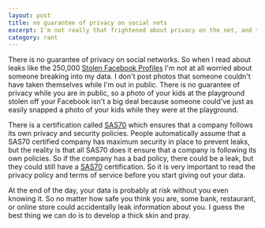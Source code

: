 ```yaml
---
layout: post
title: no guarantee of privacy on social nets
excerpt: I'm not really that frightened about privacy on the net, and this is why.
category: rant
---
```

There is no guarantee of privacy on social networks.  So when I read about leaks like the 250,000 [Stolen Facebook Profiles][] I'm not at all worried about someone breaking into my data.  I don't post photos that someone couldn't have taken themselves while I'm out in public.  There is no guarantee of privacy while you are in public, so a photo of your kids at the playground stolen off your Facebook isn't a big deal because someone could've just as easily snapped a photo of your kids while they were at the playground.

There is a certification called [SAS70][] which ensures that a company follows its own privacy and security policies.  People automatically assume that a SAS70 certified company has maximum security in place to prevent leaks, but the reality is that all SAS70 does it ensure that a company is following its own policies.  So if the company has a bad policy, there could be a leak, but they could still have a [SAS70][] certification.  So it is very important to read the privacy policy and terms of service before you start giving out your data.

At the end of the day, your data is probably at risk without you even knowing it.  So no matter how safe you think you are, some bank, restaurant, or online store could accidentally leak information about you.  I guess the best thing we can do is to develop a thick skin and pray.

[Stolen Facebook Profiles]:http://gizmodo.com/5751340/dating-site-copied-250000-facebook-profiles-without-permission
[SAS70]:http://sas70.com/sas70_overview.html